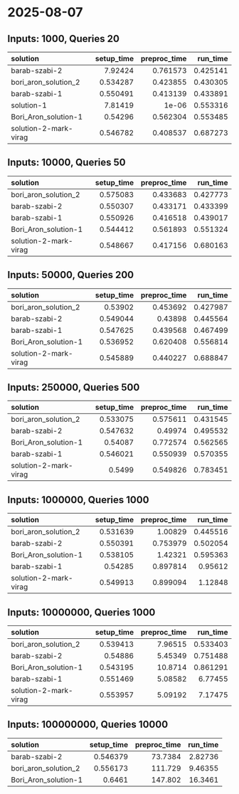 # 2025-08-07

## Inputs: 1000, Queries 20

| solution              |   setup_time |   preproc_time |   run_time |
|:----------------------|-------------:|---------------:|-----------:|
| barab-szabi-2         |     7.92424  |       0.761573 |   0.425141 |
| bori_aron_solution_2  |     0.534287 |       0.423855 |   0.430305 |
| barab-szabi-1         |     0.550491 |       0.413139 |   0.433891 |
| solution-1            |     7.81419  |       1e-06    |   0.553316 |
| Bori_Aron_solution-1  |     0.54296  |       0.562304 |   0.553485 |
| solution-2-mark-virag |     0.546782 |       0.408537 |   0.687273 |

## Inputs: 10000, Queries 50

| solution              |   setup_time |   preproc_time |   run_time |
|:----------------------|-------------:|---------------:|-----------:|
| bori_aron_solution_2  |     0.575083 |       0.433683 |   0.427773 |
| barab-szabi-2         |     0.550307 |       0.433171 |   0.433399 |
| barab-szabi-1         |     0.550926 |       0.416518 |   0.439017 |
| Bori_Aron_solution-1  |     0.544412 |       0.561893 |   0.551324 |
| solution-2-mark-virag |     0.548667 |       0.417156 |   0.680163 |

## Inputs: 50000, Queries 200

| solution              |   setup_time |   preproc_time |   run_time |
|:----------------------|-------------:|---------------:|-----------:|
| bori_aron_solution_2  |     0.53902  |       0.453692 |   0.427987 |
| barab-szabi-2         |     0.549044 |       0.43898  |   0.445564 |
| barab-szabi-1         |     0.547625 |       0.439568 |   0.467499 |
| Bori_Aron_solution-1  |     0.536952 |       0.620408 |   0.556814 |
| solution-2-mark-virag |     0.545889 |       0.440227 |   0.688847 |

## Inputs: 250000, Queries 500

| solution              |   setup_time |   preproc_time |   run_time |
|:----------------------|-------------:|---------------:|-----------:|
| bori_aron_solution_2  |     0.533075 |       0.575611 |   0.431545 |
| barab-szabi-2         |     0.547632 |       0.49974  |   0.495532 |
| Bori_Aron_solution-1  |     0.54087  |       0.772574 |   0.562565 |
| barab-szabi-1         |     0.546021 |       0.550939 |   0.570355 |
| solution-2-mark-virag |     0.5499   |       0.549826 |   0.783451 |

## Inputs: 1000000, Queries 1000

| solution              |   setup_time |   preproc_time |   run_time |
|:----------------------|-------------:|---------------:|-----------:|
| bori_aron_solution_2  |     0.531639 |       1.00829  |   0.445516 |
| barab-szabi-2         |     0.550391 |       0.753979 |   0.502054 |
| Bori_Aron_solution-1  |     0.538105 |       1.42321  |   0.595363 |
| barab-szabi-1         |     0.54285  |       0.897814 |   0.95612  |
| solution-2-mark-virag |     0.549913 |       0.899094 |   1.12848  |

## Inputs: 10000000, Queries 1000

| solution              |   setup_time |   preproc_time |   run_time |
|:----------------------|-------------:|---------------:|-----------:|
| bori_aron_solution_2  |     0.539413 |        7.96515 |   0.533403 |
| barab-szabi-2         |     0.54886  |        5.45349 |   0.751488 |
| Bori_Aron_solution-1  |     0.543195 |       10.8714  |   0.861291 |
| barab-szabi-1         |     0.551469 |        5.08582 |   6.77455  |
| solution-2-mark-virag |     0.553957 |        5.09192 |   7.17475  |

## Inputs: 100000000, Queries 10000

| solution             |   setup_time |   preproc_time |   run_time |
|:---------------------|-------------:|---------------:|-----------:|
| barab-szabi-2        |     0.546379 |        73.7384 |    2.82736 |
| bori_aron_solution_2 |     0.556173 |       111.729  |    9.46355 |
| Bori_Aron_solution-1 |     0.6461   |       147.802  |   16.3461  |
